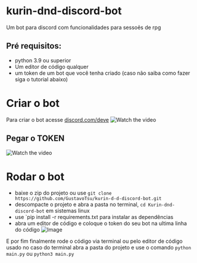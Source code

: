 # kurin-dnd-discord-bot
Um bot para discord com funcionalidades para sessoẽs de rpg
 
## Pré requisitos:
- python 3.9 ou superior
- Um editor de código qualquer
- um token de um bot que você tenha criado (caso não saiba como fazer siga o tutorial abaixo)

# Criar o bot
Para criar o bot acesse [discord.com/deve](https://discord.com/developers)
 ![Watch the video](https://github.com/user-attachments/assets/c8a29ee0-611a-48a9-822c-f523775cd630)

## Pegar o TOKEN
 ![Watch the video](https://github.com/user-attachments/assets/f4d9cb96-8df1-49e7-aa2a-61fc5a3028c4)

# Rodar o bot
- baixe o zip do projeto ou use `git clone https://github.com/GustavoTsu/kurin-d-d-discord-bot.git` 
- descompacte o projeto e abra a pasta no terminal, `cd Kurin-dnd-discord-bot` em sistemas linux
- use `pip install -r requirements.txt para instalar as dependências
- abra um editor de código e coloque o token do seu bot na ultima linha do código
![Image](https://github.com/user-attachments/assets/3a477592-c91f-40a8-9c38-825d562996bd)

E por fim finalmente rode o código via terminal ou pelo editor de código usado
no caso do terminal abra a pasta do projeto e use o comando `python main.py` ou `python3 main.py`
